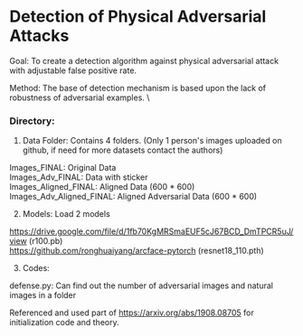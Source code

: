 # Detection of Physical Adversarial Attacks

Goal: To create a detection algorithm against physical adversarial attack with adjustable false positive rate.

Method: The base of detection mechanism is based upon the lack of robustness of adversarial examples. \\



### Directory:

1. Data Folder: Contains 4 folders. (Only 1 person's images uploaded on github, if need for more datasets contact the authors)

Images_FINAL: Original Data\
Images_Adv_FINAL: Data with sticker\
Images_Aligned_FINAL: Aligned Data (600 * 600)\
Images_Adv_Aligned_FINAL: Aligned Adversarial Data (600 * 600)

2. Models: Load 2 models

https://drive.google.com/file/d/1fb70KgMRSmaEUF5cJ67BCD_DmTPCR5uJ/view (r100.pb)\
https://github.com/ronghuaiyang/arcface-pytorch (resnet18_110.pth)

3. Codes: 

defense.py: Can find out the number of adversarial images and natural images in a folder

Referenced and used part of https://arxiv.org/abs/1908.08705 for initialization code and theory.


